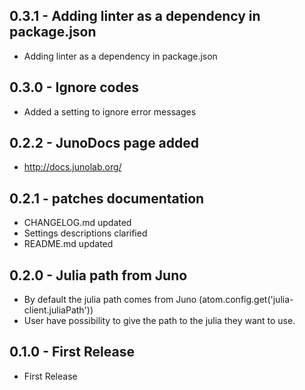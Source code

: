 ## 0.3.1 - Adding linter as a dependency in package.json
* Adding linter as a dependency in package.json

## 0.3.0 - Ignore codes
* Added a setting to ignore error messages

## 0.2.2 - JunoDocs page added
* http://docs.junolab.org/

## 0.2.1 - patches documentation
* CHANGELOG.md updated
* Settings descriptions clarified
* README.md updated

## 0.2.0 - Julia path from Juno
* By default the julia path comes from Juno (atom.config.get('julia-client.juliaPath'))
* User have possibility to give the path to the julia they want to use.

## 0.1.0 - First Release
* First Release
